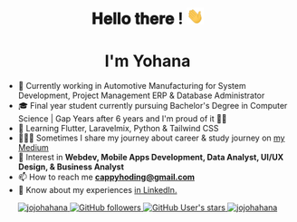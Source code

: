<h1 align="center"> 𝐇𝐞𝐥𝐥𝐨 𝐭𝐡𝐞𝐫𝐞 ! <img src="https://github.com/ABSphreak/ABSphreak/blob/master/gifs/Hi.gif" width="30"></h1>
<h1 align="center"> I'm Yohana </h1>


- 🔭 Currently working in Automotive Manufacturing for System Development, Project Management ERP & Database Administrator
- 🎓 Final year student currently pursuing Bachelor's Degree in Computer Science | Gap Years after 6 years and I'm proud of it 💪🏻
- 🌱 Learning Flutter, Laravelmix, Python & Tailwind CSS
- 👩🏻‍💻 Sometimes I share my journey about career & study journey on [my Medium](https://medium.com/@yohana-chriezt)
- 👀 Interest in **Webdev, Mobile Apps Development, Data Analyst, UI/UX Design, & Business Analyst**
- 📫 How to reach me **cappyhoding@gmail.com**
- 📄 Know about my experiences [in LinkedIn.](https://www.linkedin.com/in/yohanabchristanti/) 


<p align="center">
    <a href="https://github.com/jojohahana/" target="_blank">
        <img src="https://komarev.com/ghpvc/?username=jojohahana&label=Profile%20views&color=690000&style=flat-square" alt="jojohahana"/>
    </a>
    <a href="https://badges.pufler.dev" target="_blank">
        <img src="https://img.shields.io/github/followers/jojohahana?style=social" alt="GitHub followers"/>
    </a>
    <a href="https://badges.pufler.dev" target="_blank">
        <img src="https://img.shields.io/github/stars/jojohahana?affiliations=OWNER%2CCOLLABORATOR&style=social" alt="GitHub User's stars"/>
    </a>
    <a href="https://github.com/jojohahana/" target="_blank">
        <img src="https://img.shields.io/badge/isAwesome-true-blue?style=flat-square&color=690000" alt="jojohahana"/>
    </a>
</p>

